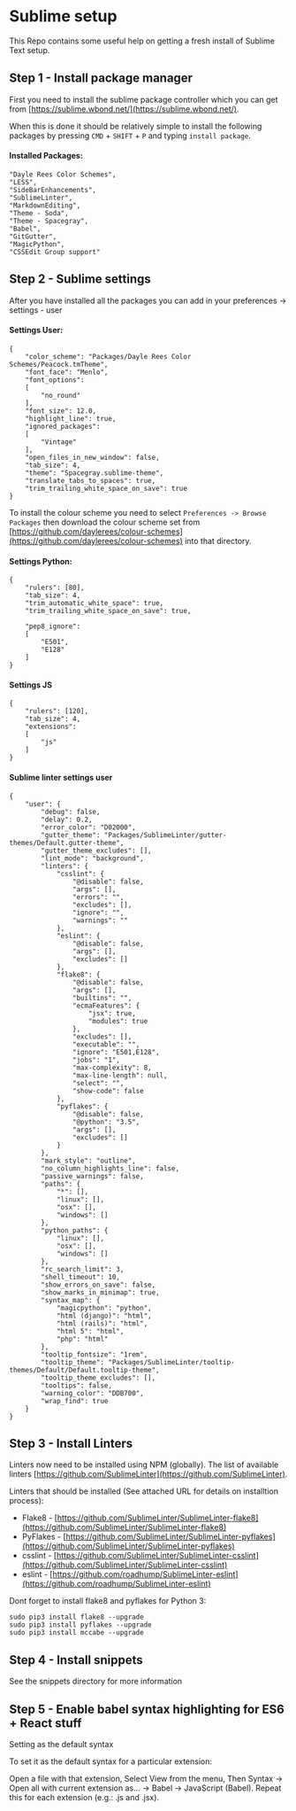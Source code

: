 # Sublime setup

This Repo contains some useful help on getting a fresh install of Sublime Text setup.

## Step 1 - Install package manager

First you need to install the sublime package controller which you can get from [https://sublime.wbond.net/](https://sublime.wbond.net/).

When this is done it should be relatively simple to install the following packages by pressing `CMD` + `SHIFT` + `P` and typing `install package`.

#### Installed Packages:

    "Dayle Rees Color Schemes",
    "LESS",
    "SideBarEnhancements",
    "SublimeLinter",
    "MarkdownEditing",
    "Theme - Soda",
    "Theme - Spacegray",
    "Babel",
    "GitGutter",
    "MagicPython",
    "CSSEdit Group support"


## Step 2 - Sublime settings

After you have installed all the packages you can add in your preferences -> settings - user

#### Settings User:

	{
		"color_scheme": "Packages/Dayle Rees Color Schemes/Peacock.tmTheme",
		"font_face": "Menlo",
		"font_options":
		[
			"no_round"
		],
		"font_size": 12.0,
		"highlight_line": true,
		"ignored_packages":
		[
			"Vintage"
		],
		"open_files_in_new_window": false,
		"tab_size": 4,
		"theme": "Spacegray.sublime-theme",
		"translate_tabs_to_spaces": true,
		"trim_trailing_white_space_on_save": true
	}

To install the colour scheme you need to select `Preferences -> Browse Packages` then download the colour scheme set from [https://github.com/daylerees/colour-schemes](https://github.com/daylerees/colour-schemes) into that directory.

#### Settings Python:

	{
	    "rulers": [80],
	    "tab_size": 4,
	    "trim_automatic_white_space": true,
	    "trim_trailing_white_space_on_save": true,

	    "pep8_ignore":
	    [
	        "E501",
	        "E128"
	    ]
	}

#### Settings JS

	{
    	"rulers": [120],
    	"tab_size": 4,
		"extensions":
		[
			"js"
		]
	}



#### Sublime linter settings user

    {
        "user": {
            "debug": false,
            "delay": 0.2,
            "error_color": "D02000",
            "gutter_theme": "Packages/SublimeLinter/gutter-themes/Default.gutter-theme",
            "gutter_theme_excludes": [],
            "lint_mode": "background",
            "linters": {
                "csslint": {
                    "@disable": false,
                    "args": [],
                    "errors": "",
                    "excludes": [],
                    "ignore": "",
                    "warnings": ""
                },
                "eslint": {
                    "@disable": false,
                    "args": [],
                    "excludes": []
                },
                "flake8": {
                    "@disable": false,
                    "args": [],
                    "builtins": "",
                    "ecmaFeatures": {
                        "jsx": true,
                        "modules": true
                    },
                    "excludes": [],
                    "executable": "",
                    "ignore": "E501,E128",
                    "jobs": "1",
                    "max-complexity": 8,
                    "max-line-length": null,
                    "select": "",
                    "show-code": false
                },
                "pyflakes": {
                    "@disable": false,
                    "@python": "3.5",
                    "args": [],
                    "excludes": []
                }
            },
            "mark_style": "outline",
            "no_column_highlights_line": false,
            "passive_warnings": false,
            "paths": {
                "*": [],
                "linux": [],
                "osx": [],
                "windows": []
            },
            "python_paths": {
                "linux": [],
                "osx": [],
                "windows": []
            },
            "rc_search_limit": 3,
            "shell_timeout": 10,
            "show_errors_on_save": false,
            "show_marks_in_minimap": true,
            "syntax_map": {
                "magicpython": "python",
                "html (django)": "html",
                "html (rails)": "html",
                "html 5": "html",
                "php": "html"
            },
            "tooltip_fontsize": "1rem",
            "tooltip_theme": "Packages/SublimeLinter/tooltip-themes/Default/Default.tooltip-theme",
            "tooltip_theme_excludes": [],
            "tooltips": false,
            "warning_color": "DDB700",
            "wrap_find": true
        }
    }

## Step 3 - Install Linters

Linters now need to be installed using NPM (globally). The list of available linters [https://github.com/SublimeLinter](https://github.com/SublimeLinter).

Linters that should be installed (See attached URL for details on installtion process):

- Flake8 - [https://github.com/SublimeLinter/SublimeLinter-flake8](https://github.com/SublimeLinter/SublimeLinter-flake8)
- PyFlakes - [https://github.com/SublimeLinter/SublimeLinter-pyflakes](https://github.com/SublimeLinter/SublimeLinter-pyflakes)
- csslint - [https://github.com/SublimeLinter/SublimeLinter-csslint](https://github.com/SublimeLinter/SublimeLinter-csslint)
- eslint - [https://github.com/roadhump/SublimeLinter-eslint](https://github.com/roadhump/SublimeLinter-eslint)

Dont forget to install flake8 and pyflakes for Python 3:

	sudo pip3 install flake8 --upgrade
	sudo pip3 install pyflakes --upgrade
    sudo pip3 install mccabe --upgrade


## Step 4 - Install snippets

See the snippets directory for more information


## Step 5 - Enable babel syntax highlighting for ES6 + React stuff

Setting as the default syntax

To set it as the default syntax for a particular extension:

Open a file with that extension,
Select View from the menu,
Then Syntax -> Open all with current extension as... -> Babel -> JavaScript (Babel).
Repeat this for each extension (e.g.: .js and .jsx).
